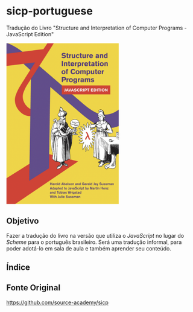 # sicp-portuguese
Tradução do Livro "Structure and Interpretation of Computer Programs - JavaScript Edition"

<img src="sicp-cover.png" alt="drawing" width="300"/>

## Objetivo

Fazer a tradução do livro na versão que utiliza o _JavaScript_ no lugar do _Scheme_ para o português brasileiro. Será uma tradução informal, para poder adotá-lo em sala de aula e também aprender seu conteúdo.

## Índice


## Fonte Original
https://github.com/source-academy/sicp
